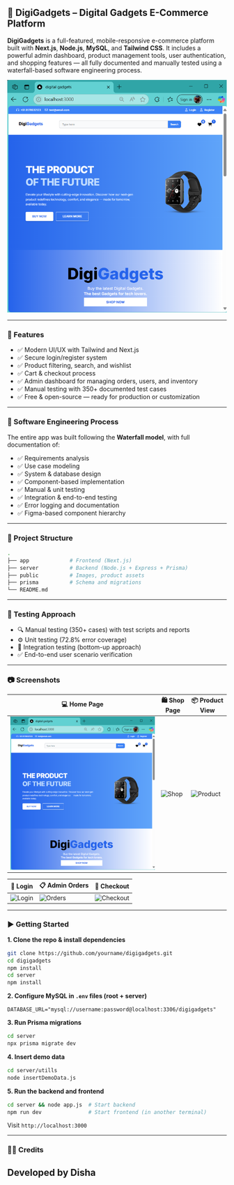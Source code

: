 ## 🛒 DigiGadgets – Digital Gadgets E-Commerce Platform

**DigiGadgets** is a full-featured, mobile-responsive e-commerce platform built with **Next.js**, **Node.js**, **MySQL**, and **Tailwind CSS**. It includes a powerful admin dashboard, product management tools, user authentication, and shopping features — all fully documented and manually tested using a waterfall-based software engineering process.

![DigiGadgets Home Page](./public/homepage.png)

---

### 🚀 Features

* ✅ Modern UI/UX with Tailwind and Next.js
* ✅ Secure login/register system
* ✅ Product filtering, search, and wishlist
* ✅ Cart & checkout process
* ✅ Admin dashboard for managing orders, users, and inventory
* ✅ Manual testing with 350+ documented test cases
* ✅ Free & open-source — ready for production or customization

---

### 📘 Software Engineering Process

The entire app was built following the **Waterfall model**, with full documentation of:

* ✅ Requirements analysis
* ✅ Use case modeling
* ✅ System & database design
* ✅ Component-based implementation
* ✅ Manual & unit testing
* ✅ Integration & end-to-end testing
* ✅ Error logging and documentation
* ✅ Figma-based component hierarchy
---

### 📁 Project Structure

```bash
.
├── app             # Frontend (Next.js)
├── server          # Backend (Node.js + Express + Prisma)
├── public          # Images, product assets
├── prisma          # Schema and migrations
└── README.md
```

---

### 🧪 Testing Approach

* 🔍 Manual testing (350+ cases) with test scripts and reports
* ⚙️ Unit testing (72.8% error coverage)
* 🔁 Integration testing (bottom-up approach)
* ✅ End-to-end user scenario verification
---

### 📷 Screenshots

| 💻 Home Page                             | 🛍️ Shop Page                            | 📦 Product View                                |
| ---------------------------------------- | ---------------------------------------- | ---------------------------------------------- |
| ![Home](./public/homepage.png) | ![Shop](https://your-image-url/shop.png) | ![Product](https://your-image-url/product.png) |

| 🔐 Login                                   | 📋 Admin Orders                              | 🛒 Checkout                                      |
| ------------------------------------------ | -------------------------------------------- | ------------------------------------------------ |
| ![Login](https://your-image-url/login.png) | ![Orders](https://your-image-url/orders.png) | ![Checkout](https://your-image-url/checkout.png) |

---

### ▶️ Getting Started

**1. Clone the repo & install dependencies**

```bash
git clone https://github.com/yourname/digigadgets.git
cd digigadgets
npm install
cd server
npm install
```

**2. Configure MySQL in `.env` files (root + server)**

```env
DATABASE_URL="mysql://username:password@localhost:3306/digigadgets"
```

**3. Run Prisma migrations**

```bash
cd server
npx prisma migrate dev
```

**4. Insert demo data**

```bash
cd server/utills
node insertDemoData.js
```

**5. Run the backend and frontend**

```bash
cd server && node app.js  # Start backend
npm run dev               # Start frontend (in another terminal)
```

Visit `http://localhost:3000`

---

### 🧑‍💻 Credits
Developed by **Disha**
---
